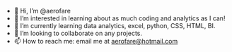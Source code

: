 - 👋 Hi, I’m @aerofare
- 👀 I’m interested in learning about as much coding
 and analytics as I can!
 - 🌱 I’m currently learning data analytics, excel, python, CSS, HTML, BI.
- 💞️ I’m looking to collaborate on any projects.
- 📫 How to reach me: email me at aerofare@hotmail.com

<!---
aerofare/aerofare is a ✨ special ✨ repository because its `README.md` (this file) appears on your GitHub profile.
You can click the Preview link to take a look at your changes.
--->
